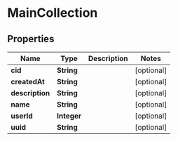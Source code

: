 # MainCollection

## Properties
Name | Type | Description | Notes
------------ | ------------- | ------------- | -------------
**cid** | **String** |  |  [optional]
**createdAt** | **String** |  |  [optional]
**description** | **String** |  |  [optional]
**name** | **String** |  |  [optional]
**userId** | **Integer** |  |  [optional]
**uuid** | **String** |  |  [optional]
